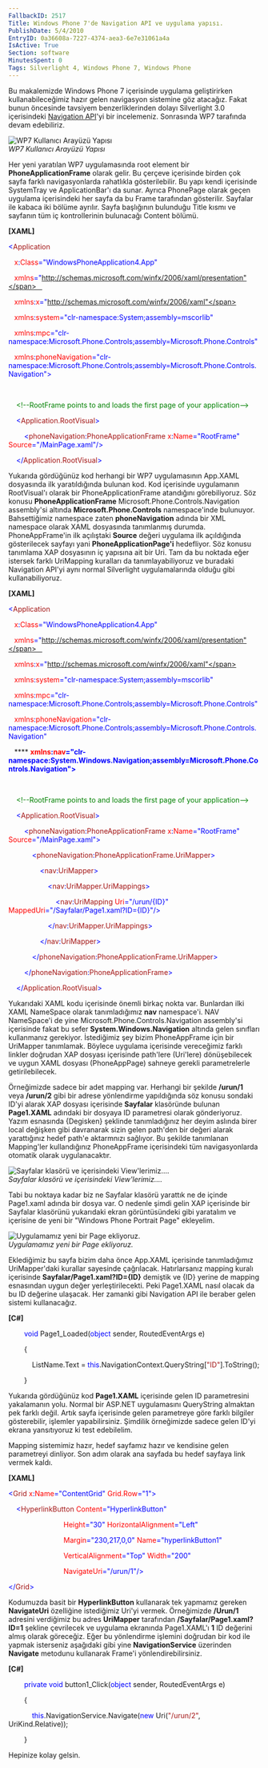 ```yaml
---
FallbackID: 2517
Title: Windows Phone 7'de Navigation API ve uygulama yapısı.
PublishDate: 5/4/2010
EntryID: 0a36608a-7227-4374-aea3-6e7e31061a4a
IsActive: True
Section: software
MinutesSpent: 0
Tags: Silverlight 4, Windows Phone 7, Windows Phone
---
```

Bu makalemizde Windows Phone 7 içerisinde uygulama geliştirirken
kullanabileceğimiz hazır gelen navigasyon sistemine göz atacağız. Fakat
bunun öncesinde tavsiyem benzerliklerinden dolayı Silverlight 3.0
içerisindeki [Navigation
API](http://daron.yondem.com/tr/post/50b7d2c8-13f5-4f82-b458-4f887a538448)'yi
bir incelemeniz. Sonrasında WP7 tarafında devam edebiliriz.

![WP7 Kullanıcı Arayüzü
Yapısı](http://cdn.daron.yondem.com/assets/2517/03052010_3.png)\
*WP7 Kullanıcı Arayüzü Yapısı*

Her yeni yaratılan WP7 uygulamasında root element bir
**PhoneApplicationFrame** olarak gelir. Bu çerçeve içerisinde birden çok
sayfa farklı navigasyonlarda rahatlıkla gösterilebilir. Bu yapı kendi
içerisinde SystemTray ve ApplicationBar'ı da sunar. Ayrıca PhonePage
olarak geçen uygulama içerisindeki her sayfa da bu Frame tarafından
gösterilir. Sayfalar ile kabaca iki bölüme ayrılır. Sayfa başlığının
bulunduğu Title kısmı ve sayfanın tüm iç kontrollerinin bulunacağı
Content bölümü.

**[XAML]**

<span style="color: blue;">\<</span><span
style="color: #a31515;">Application</span>

   <span style="color: red;"> x</span><span
style="color: blue;">:</span><span style="color: red;">Class</span><span
style="color: blue;">="WindowsPhoneApplication4.App"</span>

   <span style="color: red;"> xmlns</span><span
style="color: blue;">="http://schemas.microsoft.com/winfx/2006/xaml/presentation"</span>   
  

   <span style="color: red;"> xmlns</span><span
style="color: blue;">:</span><span style="color: red;">x</span><span
style="color: blue;">="http://schemas.microsoft.com/winfx/2006/xaml"</span>

   <span style="color: red;"> xmlns</span><span
style="color: blue;">:</span><span
style="color: red;">system</span><span
style="color: blue;">="clr-namespace:System;assembly=mscorlib"</span>

   <span style="color: red;"> xmlns</span><span
style="color: blue;">:</span><span style="color: red;">mpc</span><span
style="color: blue;">="clr-namespace:Microsoft.Phone.Controls;assembly=Microsoft.Phone.Controls"</span>

   <span style="color: red;"> xmlns</span><span
style="color: blue;">:</span><span
style="color: red;">phoneNavigation</span><span
style="color: blue;">="clr-namespace:Microsoft.Phone.Controls;assembly=Microsoft.Phone.Controls.Navigation"\></span>

 

<span style="color: #a31515;">    </span><span
style="color: green;">\<!--RootFrame points to and loads the first page
of your application--\></span>

<span style="color: #a31515;">    </span><span
style="color: blue;">\<</span><span
style="color: #a31515;">Application.RootVisual</span><span
style="color: blue;">\></span>

<span style="color: #a31515;">        </span><span
style="color: blue;">\<</span><span
style="color: #a31515;">phoneNavigation</span><span
style="color: blue;">:</span><span
style="color: #a31515;">PhoneApplicationFrame</span><span
style="color: red;"> x</span><span style="color: blue;">:</span><span
style="color: red;">Name</span><span
style="color: blue;">="RootFrame"</span><span style="color: red;">
Source</span><span style="color: blue;">="/MainPage.xaml"/\></span>

<span style="color: #a31515;">    </span><span
style="color: blue;">\</</span><span
style="color: #a31515;">Application.RootVisual</span><span
style="color: blue;">\></span>

Yukarıda gördüğünüz kod herhangi bir WP7 uygulamasının App.XAML
dosyasında ilk yaratıldığında bulunan kod. Kod içerisinde uygulamanın
RootVisual'ı olarak bir PhoneApplicationFrame atandığını görebiliyoruz.
Söz konusu **PhoneApplicationFrame** Microsoft.Phone.Controls.Navigation
assembly'si altında **Microsoft.Phone.Controls** namespace'inde
bulunuyor. Bahsettiğimiz namespace zaten **phoneNavigation** adında bir
XML namespace olarak XAML dosyasında tanımlanmış durumda.
PhoneAppFrame'in ilk açılıştaki **Source** değeri uygulama ilk
açıldığında gösterilecek sayfayı yani **PhoneApplicationPage'i**
hedefliyor. Söz konusu tanımlama XAP dosyasının iç yapısına ait bir Uri.
Tam da bu noktada eğer istersek farklı UriMapping kuralları da
tanımlayabiliyoruz ve buradaki Navigation API'yi aynı normal Silverlight
uygulamalarında olduğu gibi kullanabiliyoruz.

**[XAML]**

<span style="color: blue;">\<</span><span
style="color: #a31515;">Application</span>

   <span style="color: red;"> x</span><span
style="color: blue;">:</span><span style="color: red;">Class</span><span
style="color: blue;">="WindowsPhoneApplication4.App"</span>

   <span style="color: red;"> xmlns</span><span
style="color: blue;">="http://schemas.microsoft.com/winfx/2006/xaml/presentation"</span>   
  

   <span style="color: red;"> xmlns</span><span
style="color: blue;">:</span><span style="color: red;">x</span><span
style="color: blue;">="http://schemas.microsoft.com/winfx/2006/xaml"</span>

   <span style="color: red;"> xmlns</span><span
style="color: blue;">:</span><span
style="color: red;">system</span><span
style="color: blue;">="clr-namespace:System;assembly=mscorlib"</span>

   <span style="color: red;"> xmlns</span><span
style="color: blue;">:</span><span style="color: red;">mpc</span><span
style="color: blue;">="clr-namespace:Microsoft.Phone.Controls;assembly=Microsoft.Phone.Controls"</span>

   <span style="color: red;"> xmlns</span><span
style="color: blue;">:</span><span
style="color: red;">phoneNavigation</span><span
style="color: blue;">="clr-namespace:Microsoft.Phone.Controls;assembly=Microsoft.Phone.Controls.Navigation"</span>

   **** <span style="color: red;"> **xmlns**</span><span
style="color: blue;">**:**</span><span
style="color: red;">**nav**</span><span
style="color: blue;">**="clr-namespace:System.Windows.Navigation;assembly=Microsoft.Phone.Controls.Navigation"\>**</span>

 

<span style="color: #a31515;">    </span><span
style="color: green;">\<!--RootFrame points to and loads the first page
of your application--\></span>

<span style="color: #a31515;">    </span><span
style="color: blue;">\<</span><span
style="color: #a31515;">Application.RootVisual</span><span
style="color: blue;">\></span>

<span style="color: #a31515;">        </span><span
style="color: blue;">\<</span><span
style="color: #a31515;">phoneNavigation</span><span
style="color: blue;">:</span><span
style="color: #a31515;">PhoneApplicationFrame</span><span
style="color: red;"> x</span><span style="color: blue;">:</span><span
style="color: red;">Name</span><span
style="color: blue;">="RootFrame"</span><span style="color: red;">
Source</span><span style="color: blue;">="/MainPage.xaml"\></span>

<span style="color: #a31515;">            </span><span
style="color: blue;">\<</span><span
style="color: #a31515;">phoneNavigation</span><span
style="color: blue;">:</span><span
style="color: #a31515;">PhoneApplicationFrame.UriMapper</span><span
style="color: blue;">\></span>

<span style="color: #a31515;">                </span><span
style="color: blue;">\<</span><span
style="color: #a31515;">nav</span><span
style="color: blue;">:</span><span
style="color: #a31515;">UriMapper</span><span
style="color: blue;">\></span>

<span style="color: #a31515;">                    </span><span
style="color: blue;">\<</span><span
style="color: #a31515;">nav</span><span
style="color: blue;">:</span><span
style="color: #a31515;">UriMapper.UriMappings</span><span
style="color: blue;">\></span>

<span style="color: #a31515;">                        </span><span
style="color: blue;">\<</span><span
style="color: #a31515;">nav</span><span
style="color: blue;">:</span><span
style="color: #a31515;">UriMapping</span><span style="color: red;">
Uri</span><span style="color: blue;">="/urun/{ID}"</span><span
style="color: red;"> MappedUri</span><span
style="color: blue;">="/Sayfalar/Page1.xaml?ID={ID}"/\></span>

<span style="color: #a31515;">                    </span><span
style="color: blue;">\</</span><span
style="color: #a31515;">nav</span><span
style="color: blue;">:</span><span
style="color: #a31515;">UriMapper.UriMappings</span><span
style="color: blue;">\></span>

<span style="color: #a31515;">                </span><span
style="color: blue;">\</</span><span
style="color: #a31515;">nav</span><span
style="color: blue;">:</span><span
style="color: #a31515;">UriMapper</span><span
style="color: blue;">\></span>

<span style="color: #a31515;">            </span><span
style="color: blue;">\</</span><span
style="color: #a31515;">phoneNavigation</span><span
style="color: blue;">:</span><span
style="color: #a31515;">PhoneApplicationFrame.UriMapper</span><span
style="color: blue;">\></span>

<span style="color: #a31515;">        </span><span
style="color: blue;">\</</span><span
style="color: #a31515;">phoneNavigation</span><span
style="color: blue;">:</span><span
style="color: #a31515;">PhoneApplicationFrame</span><span
style="color: blue;">\></span>

<span style="color: #a31515;">    </span><span
style="color: blue;">\</</span><span
style="color: #a31515;">Application.RootVisual</span><span
style="color: blue;">\></span>

Yukarıdaki XAML kodu içerisinde önemli birkaç nokta var. Bunlardan ilki
XAML NameSpace olarak tanımladığımız **nav** namespace'i. NAV
NameSpace'i de yine Microsoft.Phone.Controls.Navigation assembly'si
içerisinde fakat bu sefer **System.Windows.Navigation** altında gelen
sınıfları kullanmanız gerekiyor. İstediğimiz şey bizim PhoneAppFrame
için bir UriMapper tanımlamak. Böylece uygulama içerisinde vereceğimiz
farklı linkler doğrudan XAP dosyası içerisinde path'lere (Uri'lere)
dönüşebilecek ve uygun XAML dosyası (PhoneAppPage) sahneye gerekli
parametrelerle getirilebilecek.

Örneğimizde sadece bir adet mapping var. Herhangi bir şekilde
**/urun/1** veya **/urun/2** gibi bir adrese yönlendirme yapıldığında
söz konusu sondaki ID'yi alarak XAP dosyası içerisinde **Sayfalar**
klasöründe bulunan **Page1.XAML** adındaki bir dosyaya ID parametresi
olarak gönderiyoruz. Yazım esnasında {Degisken} şeklinde tanımladığınız
her deyim aslında birer local değişken gibi davranarak sizin gelen
path'den bir değeri alarak yarattığınız hedef path'e aktarmnızı
sağlıyor. Bu şekilde tanımlanan Mapping'ler kullandığınız PhoneAppFrame
içerisindeki tüm navigasyonlarda otomatik olarak uygulanacaktır.

![Sayfalar klasörü ve içerisindeki
View'lerimiz....](http://cdn.daron.yondem.com/assets/2517/03052010_1.png)\
*Sayfalar klasörü ve içerisindeki View'lerimiz....*

Tabi bu noktaya kadar biz ne Sayfalar klasörü yarattık ne de içinde
Page1.xaml adında bir dosya var. O nedenle şimdi gelin XAP içerisinde
bir Sayfalar klasörünü yukarıdaki ekran görüntüsündeki gibi yaratalım ve
içerisine de yeni bir "Windows Phone Portrait Page" ekleyelim.

![Uygulamamız yeni bir Page
ekliyoruz.](http://cdn.daron.yondem.com/assets/2517/03052010_2.png)\
*Uygulamamız yeni bir Page ekliyoruz.*

Eklediğimiz bu sayfa bizim daha önce App.XAML içerisinde tanımladığımız
UriMapper'daki kurallar sayesinde çağrılacak. Hatırlarsanız mapping
kuralı içerisinde **Sayfalar/Page1.xaml?ID={ID}** demiştik ve {ID}
yerine de mapping esnasından uygun değer yerleştirilecekti. Peki
Page1.XAML nasıl olacak da bu ID değerine ulaşacak. Her zamanki gibi
Navigation API ile beraber gelen sistemi kullanacağız.

**[C\#]**

        <span style="color: blue;">void</span> Page1\_Loaded(<span
style="color: blue;">object</span> sender, RoutedEventArgs e)

        {

            ListName.Text = <span
style="color: blue;">this</span>.NavigationContext.QueryString[<span
style="color: #a31515;">"ID"</span>].ToString();

        }

Yukarıda gördüğünüz kod **Page1.XAML** içerisinde gelen ID parametresini
yakalamanın yolu. Normal bir ASP.NET uygulamasını QueryString almaktan
pek farklı değil. Artık sayfa içerisinde gelen parametreye göre farklı
bilgiler gösterebilir, işlemler yapabilirsiniz. Şimdilik örneğimizde
sadece gelen ID'yi ekrana yansıtıyoruz ki test edebilelim.

Mapping sistemimiz hazır, hedef sayfamız hazır ve kendisine gelen
parametreyi dinliyor. Son adım olarak ana sayfada bu hedef sayfaya link
vermek kaldı.

**[XAML]**

<span style="color: blue;">\<</span><span
style="color: #a31515;">Grid</span><span style="color: red;">
x</span><span style="color: blue;">:</span><span
style="color: red;">Name</span><span
style="color: blue;">="ContentGrid"</span><span style="color: red;">
Grid.Row</span><span style="color: blue;">="1"\></span>

<span style="color: #a31515;">    </span><span
style="color: blue;">\<</span><span
style="color: #a31515;">HyperlinkButton</span><span style="color: red;">
Content</span><span style="color: blue;">="HyperlinkButton"</span>

                            <span style="color: red;">
Height</span><span style="color: blue;">="30"</span><span
style="color: red;"> HorizontalAlignment</span><span
style="color: blue;">="Left"</span>

                            <span style="color: red;">
Margin</span><span style="color: blue;">="230,217,0,0"</span><span
style="color: red;"> Name</span><span
style="color: blue;">="hyperlinkButton1"</span>

                            <span style="color: red;">
VerticalAlignment</span><span style="color: blue;">="Top"</span><span
style="color: red;"> Width</span><span
style="color: blue;">="200"</span>

                            <span style="color: red;">
NavigateUri</span><span style="color: blue;">="/urun/1"/\></span>

<span style="color: blue;">\</</span><span
style="color: #a31515;">Grid</span><span style="color: blue;">\></span>

Kodumuzda basit bir **HyperlinkButton** kullanarak tek yapmamız gereken
**NavigateUri** özelliğine istediğimiz Uri'yi vermek. Örneğimizde
**/Urun/1** adresini verdiğimiz bu adres **UriMapper** tarafından
**/Sayfalar/Page1.xaml?ID=1** şekline çevrilecek ve uygulama ekranında
Page1.XAML'ı **1** ID değerini almış olarak göreceğiz. Eğer bu
yönlendirme işlemini doğrudan bir kod ile yapmak isterseniz aşağıdaki
gibi yine **NavigationService** üzerinden **Navigate** metodunu
kullanarak Frame'i yönlendirebilirsiniz.

**[C\#]**

        <span style="color: blue;">private</span> <span
style="color: blue;">void</span> button1\_Click(<span
style="color: blue;">object</span> sender, RoutedEventArgs e)

        {

            <span
style="color: blue;">this</span>.NavigationService.Navigate(<span
style="color: blue;">new</span> Uri(<span
style="color: #a31515;">"/urun/2"</span>, UriKind.Relative));

        }

Hepinize kolay gelsin.


